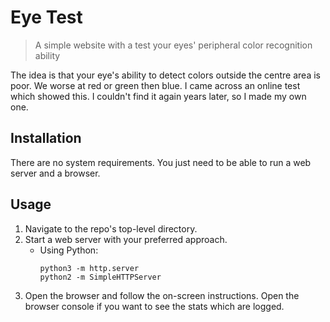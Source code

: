 # Eye Test
> A simple website with a test your eyes' peripheral color recognition ability

The idea is that your eye's ability to detect colors outside the centre area is poor. We worse at red or green then blue. I came across an online test which showed this. I couldn't find it again years later, so I made my own one.

## Installation

There are no system requirements. You just need to be able to run a web server and a browser.

## Usage

1. Navigate to the repo's top-level directory.
2. Start a web server with your preferred approach.
   - Using Python:
        ```
        python3 -m http.server
        python2 -m SimpleHTTPServer
        ```
3. Open the browser and follow the on-screen instructions. Open the browser console if you want to see the stats which are logged.

